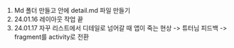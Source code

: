 1. Md 폴더 만들고 안에 detail.md 파일 만들기
2. 24.01.16 레이아웃 작업 끝
3. 24.01.17 자꾸 리스트에서 디테일로 넘어갈 때 앱이 죽는 현상 -> 튜터님 피드백 -> fragment를 activity로 전환
